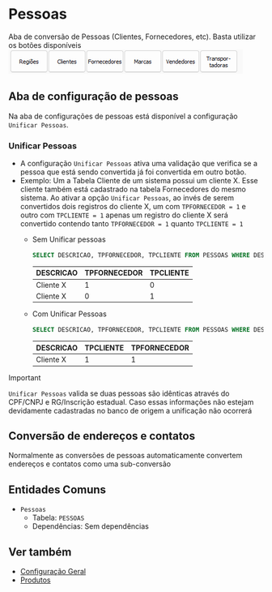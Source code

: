 # Pessoas  
Aba de conversão de Pessoas (Clientes, Fornecedores, etc). Basta utilizar os botões disponíveis  
![TabPessoas.png](./Imagens/TabPessoas.png)  
## Aba de configuração de pessoas  
Na aba de configurações de pessoas está disponível a configuração `Unificar Pessoas`.  
### Unificar Pessoas  
- A configuração `Unificar Pessoas` ativa uma validação que verifica se a pessoa que está sendo convertida já foi convertida em outro botão.  
- Exemplo: Um a Tabela Cliente de um sistema possui um cliente X. Esse cliente também está cadastrado na tabela Fornecedores do mesmo sistema. Ao ativar a opção `Unificar Pessoas`, ao invés de serem convertidos dois registros do cliente X, um com `TPFORNECEDOR = 1` e outro com `TPCLIENTE = 1` apenas um registro do cliente X será convertido contendo tanto `TPFORNECEDOR = 1` quanto `TPCLIENTE = 1`  
   - Sem Unificar pessoas  
        ``` sql  
        SELECT DESCRICAO, TPFORNECEDOR, TPCLIENTE FROM PESSOAS WHERE DESCRICAO = 'Cliente X'  
        ```  
  
        | DESCRICAO | TPFORNECEDOR | TPCLIENTE |
        | --------- | ------------ | --------- |
        | Cliente X | 1            | 0         |
        | Cliente X | 0            | 1         |
		  
    - Com Unificar Pessoas  
        ```sql  
        SELECT DESCRICAO, TPFORNECEDOR, TPCLIENTE FROM PESSOAS WHERE DESCRICAO = 'Cliente X'  
        ```  
  
       | DESCRICAO | TPCLIENTE | TPFORNECEDOR |
       | --------- | --------- | ------------ |
       | Cliente X | 1         | 1            |
      
> [!IMPORTANT]  
> `Unificar Pessoas` valida se duas pessoas são idênticas através do CPF/CNPJ e RG/Inscrição estadual. Caso essas informações não estejam devidamente cadastradas no banco de origem a unificação não ocorrerá  
## Conversão de endereços e contatos  
Normalmente as conversões de pessoas automaticamente convertem endereços e contatos como uma sub-conversão  
  
## Entidades Comuns  
- `Pessoas`  
    - Tabela: `PESSOAS`  
    - Dependências: Sem dependências  
## Ver também  
- [Configuração Geral](ConfiguracaoGeral.md)  
- [Produtos](./Produtos.md)
